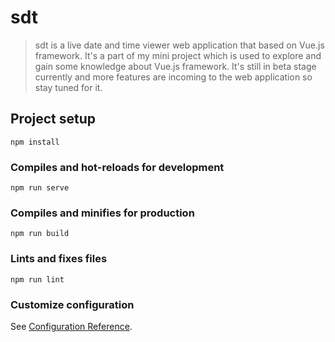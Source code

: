 # sdt

> sdt is a live date and time viewer web application that based on Vue.js framework. It's a part of my mini project which is used to explore and gain some knowledge about Vue.js framework. It's still in beta stage currently and more features are incoming to the web application so stay tuned for it.

## Project setup
```
npm install
```

### Compiles and hot-reloads for development
```
npm run serve
```

### Compiles and minifies for production
```
npm run build
```

### Lints and fixes files
```
npm run lint
```

### Customize configuration
See [Configuration Reference](https://cli.vuejs.org/config/).
